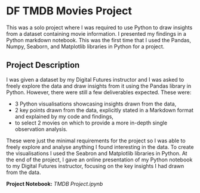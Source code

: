 # DF TMDB Movies Project
This was a solo project where I was required to use Python to draw insights from a dataset containing movie information. I presented my findings in a Python markdown notebook. This was the first time that I used the Pandas, Numpy, Seaborn, and Matplotlib libraries in Python for a project.

## Project Description
I was given a dataset by my Digital Futures instructor and I was asked to freely explore the data and draw insights from it using the Pandas library in Python. However, there were still a few deliverables expected. These were:
* 3 Python visualisations showcasing insights drawn from the data,
* 2 key points drawn from the data, explicitly stated in a Markdown format and explained by my code and findings,
* to select 2 movies on which to provide a more in-depth single observation analysis.

These were just the minimal requirements for the project so I was able to freely explore and analyse anything I found interesting in the data. To create the visualisations I used the Seabron and Matplotlib libraries in Python. At the end of the project, I gave an online presentation of my Python notebook to my Digital Futures instructor, focusing on the key insights I had drawn from the data.

__Project Notebook:__ _TMDB Project.ipynb_
